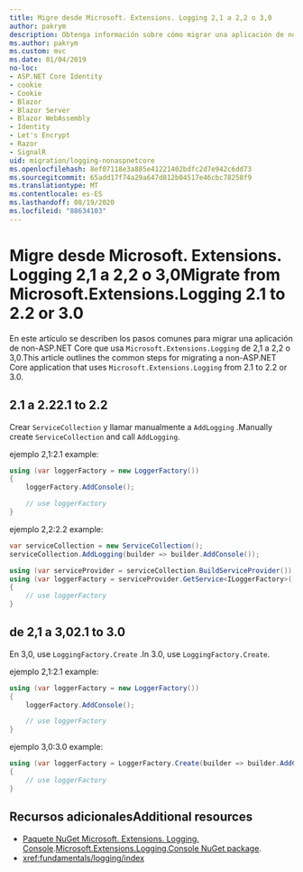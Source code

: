 ```yaml
---
title: Migre desde Microsoft. Extensions. Logging 2,1 a 2,2 o 3,0
author: pakrym
description: Obtenga información sobre cómo migrar una aplicación de non-ASP.NET Core que usa Microsoft. Extensions. Logging de 2,1 a 2,2 o 3,0.
ms.author: pakrym
ms.custom: mvc
ms.date: 01/04/2019
no-loc:
- ASP.NET Core Identity
- cookie
- Cookie
- Blazor
- Blazor Server
- Blazor WebAssembly
- Identity
- Let's Encrypt
- Razor
- SignalR
uid: migration/logging-nonaspnetcore
ms.openlocfilehash: 8ef07118e3a885e41221402bdfc2d7e942c6dd73
ms.sourcegitcommit: 65add17f74a29a647d812b04517e46cbc78258f9
ms.translationtype: MT
ms.contentlocale: es-ES
ms.lasthandoff: 08/19/2020
ms.locfileid: "88634103"
---
```

# <a name="migrate-from-microsoftextensionslogging-21-to-22-or-30"></a><span data-ttu-id="a810a-103">Migre desde Microsoft. Extensions. Logging 2,1 a 2,2 o 3,0</span><span class="sxs-lookup"><span data-stu-id="a810a-103">Migrate from Microsoft.Extensions.Logging 2.1 to 2.2 or 3.0</span></span>

<span data-ttu-id="a810a-104">En este artículo se describen los pasos comunes para migrar una aplicación de non-ASP.NET Core que usa `Microsoft.Extensions.Logging` de 2,1 a 2,2 o 3,0.</span><span class="sxs-lookup"><span data-stu-id="a810a-104">This article outlines the common steps for migrating a non-ASP.NET Core application that uses `Microsoft.Extensions.Logging` from 2.1 to 2.2 or 3.0.</span></span>

## <a name="21-to-22"></a><span data-ttu-id="a810a-105">2.1 a 2.2</span><span class="sxs-lookup"><span data-stu-id="a810a-105">2.1 to 2.2</span></span>

<span data-ttu-id="a810a-106">Crear `ServiceCollection` y llamar manualmente a `AddLogging` .</span><span class="sxs-lookup"><span data-stu-id="a810a-106">Manually create `ServiceCollection` and call `AddLogging`.</span></span>

<span data-ttu-id="a810a-107">ejemplo 2,1:</span><span class="sxs-lookup"><span data-stu-id="a810a-107">2.1 example:</span></span>

```csharp
using (var loggerFactory = new LoggerFactory())
{
    loggerFactory.AddConsole();

    // use loggerFactory
}
```

<span data-ttu-id="a810a-108">ejemplo 2,2:</span><span class="sxs-lookup"><span data-stu-id="a810a-108">2.2 example:</span></span>

```csharp
var serviceCollection = new ServiceCollection();
serviceCollection.AddLogging(builder => builder.AddConsole());

using (var serviceProvider = serviceCollection.BuildServiceProvider())
using (var loggerFactory = serviceProvider.GetService<ILoggerFactory>())
{
    // use loggerFactory
}
```

## <a name="21-to-30"></a><span data-ttu-id="a810a-109">de 2,1 a 3,0</span><span class="sxs-lookup"><span data-stu-id="a810a-109">2.1 to 3.0</span></span>

<span data-ttu-id="a810a-110">En 3,0, use `LoggingFactory.Create` .</span><span class="sxs-lookup"><span data-stu-id="a810a-110">In 3.0, use `LoggingFactory.Create`.</span></span>

<span data-ttu-id="a810a-111">ejemplo 2,1:</span><span class="sxs-lookup"><span data-stu-id="a810a-111">2.1 example:</span></span>

```csharp
using (var loggerFactory = new LoggerFactory())
{
    loggerFactory.AddConsole();

    // use loggerFactory
}
```

<span data-ttu-id="a810a-112">ejemplo 3,0:</span><span class="sxs-lookup"><span data-stu-id="a810a-112">3.0 example:</span></span>

```csharp
using (var loggerFactory = LoggerFactory.Create(builder => builder.AddConsole()))
{
    // use loggerFactory
}
```

## <a name="additional-resources"></a><span data-ttu-id="a810a-113">Recursos adicionales</span><span class="sxs-lookup"><span data-stu-id="a810a-113">Additional resources</span></span>

* <span data-ttu-id="a810a-114">[Paquete NuGet Microsoft. Extensions. Logging. Console](https://www.nuget.org/packages/Microsoft.Extensions.Logging.Console/).</span><span class="sxs-lookup"><span data-stu-id="a810a-114">[Microsoft.Extensions.Logging.Console NuGet package](https://www.nuget.org/packages/Microsoft.Extensions.Logging.Console/).</span></span>
* <xref:fundamentals/logging/index>
